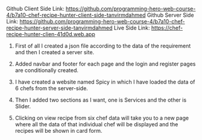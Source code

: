 Github Client Side Link: https://github.com/programming-hero-web-course-4/b7a10-chef-recipe-hunter-client-side-tanvirmdahmed
Github Server Side Link: https://github.com/programming-hero-web-course-4/b7a10-chef-recipe-hunter-server-side-tanvirmdahmed
Live Side Link: https://chef-recipe-hunter-clien-41d0d.web.app

1. First of all I created a json file according to the data of the requirement and then I created a server site.

2. Added navbar and footer for each page and the login and register pages are conditionally created.

3. I have created a website named Spicy in which I have loaded the data of 6 chefs from the server-side.

4. Then I added two sections as I want, one is Services and the other is Slider.

5. Clicking on view recipe from six chef data will take you to a new page where all the data of that individual chef will be displayed and the recipes will be shown in card form.
